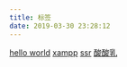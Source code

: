 ```yaml
---
title: 标签
date: 2019-03-30 23:28:12
---
```

[hello world](tags/hello-world/)
[xampp](tags/xampp/)
[ssr](tags/ssr/)
[酸酸乳](tags/酸酸乳/)
